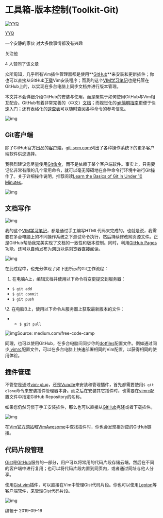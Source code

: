 # 工具箱-版本控制(Toolkit-Git)

[![YYQ](https://pic2.zhimg.com/v2-c4432de041354a82800b86e53483c9c7_xs.jpg?source=172ae18b)](https://www.zhihu.com/people/anthony.yuan)

[YYQ](https://www.zhihu.com/people/anthony.yuan)

一个安静的家伙 对大多数事情都没有兴趣

关注他

4 人赞同了该文章

众所周知，几乎所有Vim插件管理器都是使用**[GitHub](https://link.zhihu.com/?target=http%3A//github.com/)**来安装和更新插件；你也可以直接从GitHub[下载](https://link.zhihu.com/?target=https%3A//github.com/vim)Vim安装程序；而我的这个[VIM学习笔记](https://link.zhihu.com/?target=https%3A//github.com/yyq123/learn-vim%22)也是托管在GitHub上的，以实现在多台电脑上同步文档并进行版本管理。

本文并不会详细介绍GitHub的安装与使用，而是聚焦于如何使用GitHub与Vim相互配合。GitHub有着非常完善的（中文）[文档](https://link.zhihu.com/?target=https%3A//help.github.com/cn)；而视觉化的[git简明指南](https://link.zhihu.com/?target=http%3A//rogerdudler.github.io/git-guide/index.zh.html)更便于快速入门；还有表格化的[速查表](https://link.zhihu.com/?target=http%3A//rogerdudler.github.io/git-guide/files/git_cheat_sheet.pdf)可以随时查阅各种命令的参考信息。

![img](https://pic1.zhimg.com/80/v2-5a4c22581cc628970d14a1d993294844_720w.png)

## **Git客户端**

除了GitHub官方出品的[客户端](https://link.zhihu.com/?target=https%3A//desktop.github.com/)，[git-scm.com](https://link.zhihu.com/?target=https%3A//git-scm.com/downloads/guis)列出了各种操作系统下的更多客户端软件供您选择。

我强烈建议您尽量使用[Git命令](https://link.zhihu.com/?target=https%3A//git-scm.com/docs)，而不是依赖于某个客户端软件。事实上，只需要记忆非常有限的几个常用命令，就可以毫无障碍地在各种命令行环境中进行Git操作了。关于详细操作说明，推荐阅读[Learn the Basics of Git in Under 10 Minutes](https://link.zhihu.com/?target=https%3A//www.freecodecamp.org/news/learn-the-basics-of-git-in-under-10-minutes-da548267cc91/)。

![img](https://pic4.zhimg.com/80/v2-faed018e9ef0493f932d06b1ddb52ddb_720w.jpg)

## **文档写作**

![img](https://pic2.zhimg.com/80/v2-10729ea9b2f78c7e7388903beeef0131_720w.jpg)

我的这个[VIM学习笔记](https://link.zhihu.com/?target=https%3A//github.com/yyq123/learn-vim%22)，都是通过手工编写HTML代码来完成的。也就是说，我需要在多台电脑上的不同操作系统之下测试命令执行，然后持续修改网页源文件。正是GitHub帮助我完美实现了文档的一致性和版本控制。同时，利用[GitHub Pages](https://link.zhihu.com/?target=https%3A//pages.github.com/)功能，还可以自动发布为[网页](https://link.zhihu.com/?target=http%3A//yyq123.github.io/learn-vim/)以供浏览器直接阅读。

![img](https://pic3.zhimg.com/80/v2-55835249219667ea333f89be102ffac2_720w.jpg)

在此过程中，也充分体现了如下图所示的Git工作流程：

1. 在电脑A上，编辑文档并使用以下命令将变更提交到服务器：

- `$ git add`
- `$ git commit`
- `$ git push`

\2. 在电脑B上，使用以下命令从服务器上获取最新版本的文件：

- - `$ git pull`

![img](https://pic4.zhimg.com/80/v2-b85882503ce4b597107d4051f7ee357b_720w.jpg)Source: medium.com/free-code-camp

同理，也可以使用GitHub，在多台电脑间同步你的[dotfiles](https://link.zhihu.com/?target=https%3A//dotfiles.github.io/)配置文件。例如通过同步[.vimrc](https://link.zhihu.com/?target=http%3A//yyq123.github.io/learn-vim/learn-vi-59-vimrc.html)配置文件，可以在多台电脑上快速部署相同的Vim配置，以获得相同的使用体验。

## **插件管理**

不管您是通过[vim-plug](https://link.zhihu.com/?target=http%3A//yyq123.github.io/learn-vim/learn-vi-102-plugin-plug.html)，还是[Vundle](https://link.zhihu.com/?target=http%3A//yyq123.github.io/learn-vim/learn-vi-101-plugin-vundle.html)来安装和管理插件，首先都需要使用`$ git clone`命令来安装插件管理器本身。而之后在安装其它插件时，也需要在[vimrc](https://link.zhihu.com/?target=http%3A//yyq123.github.io/learn-vim/learn-vi-59-vimrc.html)配置文件中指定GitHub Repository的名称。

如果您仍然习惯于手工安装插件，那么也可以直接从[GitHub](https://link.zhihu.com/?target=https%3A//github.com/topics/vim-plugin)克隆或者下载插件。

![img](https://pic2.zhimg.com/80/v2-4ef689c4833cb3610630c3fd4120583d_720w.jpg)

在[Vim官方网站](https://link.zhihu.com/?target=https%3A//www.vim.org/scripts/index.php)和[VimAwesome](https://link.zhihu.com/?target=https%3A//vimawesome.com/)中查找插件时，你也会发现相对应的GitHub链接。

## **代码片段管理**

[Gist](https://link.zhihu.com/?target=https%3A//gist.github.com/)是[GitHub](https://link.zhihu.com/?target=https%3A//github.com/)服务的一部分，用户可以将常用的代码片段存储云端，然后在不同的客户端中进行复用；也可以将代码片段内置到网页内，或者通过网址与他人分享。

使用[Gist.vim](https://link.zhihu.com/?target=http%3A//yyq123.github.io/learn-vim/learn-vi-103-plugin-Gist.html)插件，可以直接在Vim中管理Gist代码片段。你也可以使用[Lepton](https://link.zhihu.com/?target=http%3A//hackjutsu.com/Lepton/)等客户端软件，来管理Gist代码片段。

![img](https://pic4.zhimg.com/80/v2-950d9fd24e448eae6106fc2e5991949f_720w.jpg)



编辑于 2019-09-16